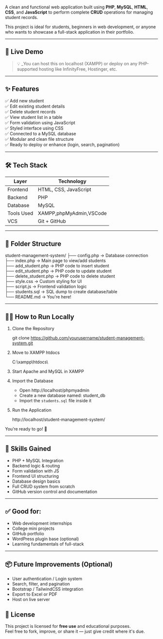 A clean and functional web application built using **PHP**, **MySQL**, **HTML**, **CSS**, and **JavaScript** to perform complete **CRUD** operations for managing student records.

This project is ideal for students, beginners in web development, or anyone who wants to showcase a full-stack application in their portfolio.

---

## 🚀 Live Demo

> 💡 _You can host this on localhost (XAMPP) or deploy on any PHP-supported hosting like InfinityFree, Hostinger, etc.

---

## ✨ Features

✅ Add new student  
✅ Edit existing student details  
✅ Delete student records  
✅ View student list in a table  
✅ Form validation using JavaScript  
✅ Styled interface using CSS  
✅ Connected to a MySQL database  
✅ Modular and clean file structure  
✅ Ready to deploy or enhance (login, search, pagination)

---

## 🛠️ Tech Stack

| Layer      | Technology             |
|------------|------------------------|
| Frontend   | HTML, CSS, JavaScript  |
| Backend    | PHP                    |
| Database   | MySQL                  |
| Tools Used | XAMPP,phpMyAdmin,VSCode|
| VCS        | Git + GitHub           |

---

## 📁 Folder Structure

student-management-system/
├── config.php             → Database connection  
├── index.php              → Main page to view/add students  
├── add_student.php        → PHP code to insert student  
├── edit_student.php       → PHP code to update student  
├── delete_student.php     → PHP code to delete student  
├── style.css              → Custom styling for UI  
├── script.js              → Frontend validation logic  
├── students.sql           → SQL dump to create database/table  
└── README.md              → You're here!

---

## 🧑‍💻 How to Run Locally

1. Clone the Repository

   git clone https://github.com/yourusername/student-management-system.git

2. Move to XAMPP htdocs

   C:\\xampp\\htdocs\\

3. Start Apache and MySQL in XAMPP

4. Import the Database

   - Open http://localhost/phpmyadmin
   - Create a new database named: student_db
   - Import the `students.sql` file inside it

5. Run the Application

   http://localhost/student-management-system/

You’re ready to go! 🎉

---

## 🧠 Skills Gained

- PHP + MySQL Integration  
- Backend logic & routing  
- Form validation with JS  
- Frontend UI structuring  
- Database design basics  
- Full CRUD system from scratch  
- GitHub version control and documentation

---

## ✅ Good for:

- Web development internships  
- College mini projects  
- GitHub portfolio  
- WordPress plugin base (optional)  
- Learning fundamentals of full-stack

---

## 📦 Future Improvements (Optional)

- User authentication / Login system  
- Search, filter, and pagination  
- Bootstrap / TailwindCSS integration  
- Export to Excel or PDF  
- Host on live server

## 📄 License

This project is licensed for **free use** and educational purposes.  
Feel free to fork, improve, or share it — just give credit where it's due.

